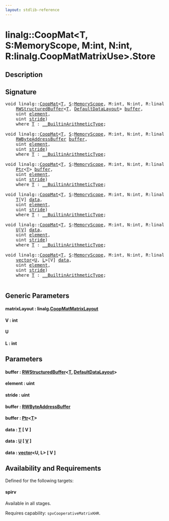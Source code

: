 ```yaml
---
layout: stdlib-reference
---
```


# linalg::CoopMat\<T, S:MemoryScope, M:int, N:int, R:linalg\.CoopMatMatrixUse\>\.Store

## Description





## Signature 

<pre>
<span class="code_keyword">void</span> linalg::<a href="index.html" class="code_type">CoopMat</a>&lt;<a href="index.html#typeparam-T" class="code_type">T</a>, <a href="index.html#decl-S" class="code_var">S</a>:<a href="../memoryscope-06/index.html" class="code_type">MemoryScope</a>, M:<span class="code_keyword">int</span>, N:<span class="code_keyword">int</span>, R:linalg.<a href="../coopmatmatrixuse-047d/index.html" class="code_type">CoopMatMatrixUse</a>&gt;.<a href="store-0.html">Store</a>&lt;<a href="store-0.html#decl-matrixLayout" class="code_var">matrixLayout</a>:linalg.<a href="../coopmatmatrixlayout-047d/index.html" class="code_type">CoopMatMatrixLayout</a>&gt;(
    <a href="../rwstructuredbuffer-012c/index.html" class="code_type">RWStructuredBuffer</a>&lt;<a href="index.html#typeparam-T" class="code_type">T</a>, <a href="../defaultdatalayout-07b/index.html" class="code_type">DefaultDataLayout</a>&gt; <a href="store-0.html#decl-buffer" class="code_param">buffer</a>,
    <span class="code_keyword">uint</span> <a href="store-0.html#decl-element" class="code_param">element</a>,
    <span class="code_keyword">uint</span> <a href="store-0.html#decl-stride" class="code_param">stride</a>)
    <span class='code_keyword'>where</span> <a href="index.html#typeparam-T" class="code_type">T</a> : <a href="../../interfaces/0_builtinarithmetictype-029j/index.html" class="code_type">__BuiltinArithmeticType</a>;

<span class="code_keyword">void</span> linalg::<a href="index.html" class="code_type">CoopMat</a>&lt;<a href="index.html#typeparam-T" class="code_type">T</a>, <a href="index.html#decl-S" class="code_var">S</a>:<a href="../memoryscope-06/index.html" class="code_type">MemoryScope</a>, M:<span class="code_keyword">int</span>, N:<span class="code_keyword">int</span>, R:linalg.<a href="../coopmatmatrixuse-047d/index.html" class="code_type">CoopMatMatrixUse</a>&gt;.<a href="store-0.html">Store</a>&lt;<a href="store-0.html#decl-matrixLayout" class="code_var">matrixLayout</a>:linalg.<a href="../coopmatmatrixlayout-047d/index.html" class="code_type">CoopMatMatrixLayout</a>&gt;(
    <a href="../rwbyteaddressbuffer-0126d/index.html" class="code_type">RWByteAddressBuffer</a> <a href="store-0.html#decl-buffer" class="code_param">buffer</a>,
    <span class="code_keyword">uint</span> <a href="store-0.html#decl-element" class="code_param">element</a>,
    <span class="code_keyword">uint</span> <a href="store-0.html#decl-stride" class="code_param">stride</a>)
    <span class='code_keyword'>where</span> <a href="index.html#typeparam-T" class="code_type">T</a> : <a href="../../interfaces/0_builtinarithmetictype-029j/index.html" class="code_type">__BuiltinArithmeticType</a>;

<span class="code_keyword">void</span> linalg::<a href="index.html" class="code_type">CoopMat</a>&lt;<a href="index.html#typeparam-T" class="code_type">T</a>, <a href="index.html#decl-S" class="code_var">S</a>:<a href="../memoryscope-06/index.html" class="code_type">MemoryScope</a>, M:<span class="code_keyword">int</span>, N:<span class="code_keyword">int</span>, R:linalg.<a href="../coopmatmatrixuse-047d/index.html" class="code_type">CoopMatMatrixUse</a>&gt;.<a href="store-0.html">Store</a>&lt;<a href="store-0.html#decl-matrixLayout" class="code_var">matrixLayout</a>:linalg.<a href="../coopmatmatrixlayout-047d/index.html" class="code_type">CoopMatMatrixLayout</a>&gt;(
    <a href="../ptr-0/index.html" class="code_type">Ptr</a>&lt;<a href="index.html#typeparam-T" class="code_type">T</a>&gt; <a href="store-0.html#decl-buffer" class="code_param">buffer</a>,
    <span class="code_keyword">uint</span> <a href="store-0.html#decl-element" class="code_param">element</a>,
    <span class="code_keyword">uint</span> <a href="store-0.html#decl-stride" class="code_param">stride</a>)
    <span class='code_keyword'>where</span> <a href="index.html#typeparam-T" class="code_type">T</a> : <a href="../../interfaces/0_builtinarithmetictype-029j/index.html" class="code_type">__BuiltinArithmeticType</a>;

<span class="code_keyword">void</span> linalg::<a href="index.html" class="code_type">CoopMat</a>&lt;<a href="index.html#typeparam-T" class="code_type">T</a>, <a href="index.html#decl-S" class="code_var">S</a>:<a href="../memoryscope-06/index.html" class="code_type">MemoryScope</a>, M:<span class="code_keyword">int</span>, N:<span class="code_keyword">int</span>, R:linalg.<a href="../coopmatmatrixuse-047d/index.html" class="code_type">CoopMatMatrixUse</a>&gt;.<a href="store-0.html">Store</a>&lt;<a href="store-0.html#decl-matrixLayout" class="code_var">matrixLayout</a>:linalg.<a href="../coopmatmatrixlayout-047d/index.html" class="code_type">CoopMatMatrixLayout</a>, V:<span class="code_keyword">int</span>&gt;(
    <a href="index.html#typeparam-T" class="code_type">T</a>[V] <a href="store-0.html#decl-data" class="code_param">data</a>,
    <span class="code_keyword">uint</span> <a href="store-0.html#decl-element" class="code_param">element</a>,
    <span class="code_keyword">uint</span> <a href="store-0.html#decl-stride" class="code_param">stride</a>)
    <span class='code_keyword'>where</span> <a href="index.html#typeparam-T" class="code_type">T</a> : <a href="../../interfaces/0_builtinarithmetictype-029j/index.html" class="code_type">__BuiltinArithmeticType</a>;

<span class="code_keyword">void</span> linalg::<a href="index.html" class="code_type">CoopMat</a>&lt;<a href="index.html#typeparam-T" class="code_type">T</a>, <a href="index.html#decl-S" class="code_var">S</a>:<a href="../memoryscope-06/index.html" class="code_type">MemoryScope</a>, M:<span class="code_keyword">int</span>, N:<span class="code_keyword">int</span>, R:linalg.<a href="../coopmatmatrixuse-047d/index.html" class="code_type">CoopMatMatrixUse</a>&gt;.<a href="store-0.html">Store</a>&lt;<a href="store-0.html#decl-matrixLayout" class="code_var">matrixLayout</a>:linalg.<a href="../coopmatmatrixlayout-047d/index.html" class="code_type">CoopMatMatrixLayout</a>, U, V:<span class="code_keyword">int</span>&gt;(
    <a href="store-0.html#typeparam-U" class="code_type">U</a>[<a href="store-0.html#decl-V" class="code_var">V</a>] <a href="store-0.html#decl-data" class="code_param">data</a>,
    <span class="code_keyword">uint</span> <a href="store-0.html#decl-element" class="code_param">element</a>,
    <span class="code_keyword">uint</span> <a href="store-0.html#decl-stride" class="code_param">stride</a>)
    <span class='code_keyword'>where</span> <a href="index.html#typeparam-T" class="code_type">T</a> : <a href="../../interfaces/0_builtinarithmetictype-029j/index.html" class="code_type">__BuiltinArithmeticType</a>;

<span class="code_keyword">void</span> linalg::<a href="index.html" class="code_type">CoopMat</a>&lt;<a href="index.html#typeparam-T" class="code_type">T</a>, <a href="index.html#decl-S" class="code_var">S</a>:<a href="../memoryscope-06/index.html" class="code_type">MemoryScope</a>, M:<span class="code_keyword">int</span>, N:<span class="code_keyword">int</span>, R:linalg.<a href="../coopmatmatrixuse-047d/index.html" class="code_type">CoopMatMatrixUse</a>&gt;.<a href="store-0.html">Store</a>&lt;<a href="store-0.html#decl-matrixLayout" class="code_var">matrixLayout</a>:linalg.<a href="../coopmatmatrixlayout-047d/index.html" class="code_type">CoopMatMatrixLayout</a>, U, V:<span class="code_keyword">int</span>, L:<span class="code_keyword">int</span>&gt;(
    <a href="../vector/index.html" class="code_type">vector</a>&lt;<a href="store-0.html#typeparam-U" class="code_type">U</a>, <a href="store-0.html#decl-L" class="code_var">L</a>&gt;[V] <a href="store-0.html#decl-data" class="code_param">data</a>,
    <span class="code_keyword">uint</span> <a href="store-0.html#decl-element" class="code_param">element</a>,
    <span class="code_keyword">uint</span> <a href="store-0.html#decl-stride" class="code_param">stride</a>)
    <span class='code_keyword'>where</span> <a href="index.html#typeparam-T" class="code_type">T</a> : <a href="../../interfaces/0_builtinarithmetictype-029j/index.html" class="code_type">__BuiltinArithmeticType</a>;

</pre>

## Generic Parameters

####  <a id="decl-matrixLayout"></a>matrixLayout  : linalg\.[CoopMatMatrixLayout](../coopmatmatrixlayout-047d/index.html)
####  <a id="decl-V"></a>V  : int
####  <a id="typeparam-U"></a>U
####  <a id="decl-L"></a>L  : int

## Parameters

####  <a id="decl-buffer"></a>buffer  : [RWStructuredBuffer](../rwstructuredbuffer-012c/index.html)\<[T](../rwstructuredbuffer-012c/index.html#typeparam-T), [DefaultDataLayout](../defaultdatalayout-07b/index.html)\>
####  <a id="decl-element"></a>element  : uint
####  <a id="decl-stride"></a>stride  : uint
####  <a id="decl-buffer"></a>buffer  : [RWByteAddressBuffer](../rwbyteaddressbuffer-0126d/index.html)
####  <a id="decl-buffer"></a>buffer  : [Ptr](../ptr-0/index.html)\<[T](../ptr-0/index.html#typeparam-T)\>
####  <a id="decl-data"></a>data  : [T](index.html#typeparam-T) \[ V \]
####  <a id="decl-data"></a>data  : [U](store-0.html#typeparam-U) \[ [V](store-0.html#decl-V) \]
####  <a id="decl-data"></a>data  : [vector](../vector/index.html)\<U, L\> \[ V \]

## Availability and Requirements

Defined for the following targets:

#### spirv
Available in all stages.

Requires capability: `spvCooperativeMatrixKHR`.


